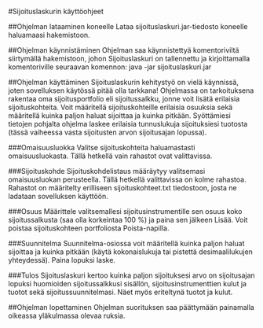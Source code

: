 #Sijoituslaskurin käyttöohjeet

##Ohjelman lataaminen koneelle
Lataa sijoituslaskuri.jar-tiedosto koneelle haluamaasi hakemistoon.

##Ohjelman käynnistäminen
Ohjelman saa käynnistettyä komentoriviltä siirtymällä hakemistoon, johon Sijoituslaskuri on tallennettu ja kirjoittamalla komentoriville seuraavan komennon: java -jar sijoituslaskuri.jar

##Ohjelman käyttäminen
Sijoituslaskurin kehitystyö on vielä käynnissä, joten sovelluksen käytössä pitää olla tarkkana!
Ohjelmassa on tarkoituksena rakentaa oma sijoitusportfolio eli sijoitussalkku, jonne voit lisätä erilaisia sijoituskohteita. Voit määritellä sijoituskohteille erilaisia osuuksia sekä määritellä kuinka paljon haluat sijoittaa ja kuinka pitkään. Syöttämiesi tietojen pohjalta ohjelma laskee erilaisia tunnuslukuja sijoituksiesi tuotosta (tässä vaiheessa vasta sijoitusten arvon sijoitusajan lopussa).

###Omaisuusluokka
Valitse sijoituskohteita haluamastasti omaisuusluokasta. Tällä hetkellä vain rahastot ovat valittavissa.

###Sijoituskohde
Sijoituskohdelistaus määräytyy valitsemasi omaisuusluokan perusteella. Tällä hetkellä valittavissa on kolme rahastoa. Rahastot on määritelty erilliseen sijoituskohteet.txt tiedostoon, josta ne ladataan sovelluksen käyttöön.

###Osuus
Määrittele valitsemallesi sijoitusinstrumentille sen osuus koko sijoitussalkusta (saa olla korkeintaa 100 %) ja paina sen jälkeen Lisää. Voit poistaa sijoituskohteen portfoliosta Poista-napilla.

###Suunnitelma
Suunnitelma-osiossa voit määritellä kuinka paljon haluat sijoittaa ja kuinka pitkään (käytä kokonaislukuja tai pistettä desimaalilukujen yhteydessä). Paina lopuksi laske.

###Tulos
Sijoituslaskuri kertoo kuinka paljon sijoituksesi arvo on sijoitusajan lopuksi huomioiden sijoitussalkkusi sisällön, sijoitusinstrumenttien kulut ja tuotot sekä sijoitussuunnitelmasi. Näet myös eriteltynä tuotot ja kulut.

##Ohjelman lopettaminen
Ohjelman suorituksen saa päättymään painamalla oikeassa yläkulmassa olevaa ruksia.
